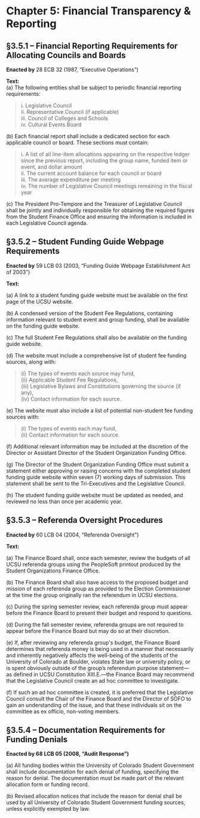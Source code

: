 # Chapter 5: Financial Transparency & Reporting

## §3.5.1 – Financial Reporting Requirements for Allocating Councils and Boards  
**Enacted by** 28 ECB 32 (1987, “Executive Operations”)

**Text:**  
(a) The following entities shall be subject to periodic financial reporting requirements:  
> i. Legislative Council  
> ii. Representative Council (if applicable)  
> iii. Council of Colleges and Schools  
> iv. Cultural Events Board

(b) Each financial report shall include a dedicated section for each applicable council or board. These sections must contain:  
> i. A list of all line-item allocations appearing on the respective ledger since the previous report, including the group name, funded item or event, and dollar amount  
> ii. The current account balance for each council or board  
> iii. The average expenditure per meeting  
> iv. The number of Legislative Council meetings remaining in the fiscal year

(c) The President Pro-Tempore and the Treasurer of Legislative Council shall be jointly and individually responsible for obtaining the required figures from the Student Finance Office and ensuring the information is included in each Legislative Council agenda.

## §3.5.2 – Student Funding Guide Webpage Requirements

**Enacted by** 59 LCB 03 (2003, “Funding Guide Webpage Establishment Act of 2003”)

**Text:**

(a) A link to a student funding guide website must be available on the first page of the UCSU website.

(b) A condensed version of the Student Fee Regulations, containing information relevant to student event and group funding, shall be available on the funding guide website.

(c) The full Student Fee Regulations shall also be available on the funding guide website.

(d) The website must include a comprehensive list of student fee funding sources, along with:
> (i) The types of events each source may fund,  
> (ii) Applicable Student Fee Regulations,  
> (iii) Legislative Bylaws and Constitutions governing the source (if any),  
> (iv) Contact information for each source.

(e) The website must also include a list of potential non-student fee funding sources with:
> (i) The types of events each may fund,  
> (ii) Contact information for each source.

(f) Additional relevant information may be included at the discretion of the Director or Assistant Director of the Student Organization Funding Office.

(g) The Director of the Student Organization Funding Office must submit a statement either approving or raising concerns with the completed student funding guide website within seven (7) working days of submission. This statement shall be sent to the Tri-Executives and the Legislative Council.

(h) The student funding guide website must be updated as needed, and reviewed no less than once per academic year.


## §3.5.3 – Referenda Oversight Procedures

**Enacted by** 60 LCB 04 (2004, “Referenda Oversight”)

**Text:**

(a) The Finance Board shall, once each semester, review the budgets of all UCSU referenda groups using the PeopleSoft printout produced by the Student Organizations Finance Office.

(b) The Finance Board shall also have access to the proposed budget and mission of each referenda group as provided to the Election Commissioner at the time the group originally ran the referendum in UCSU elections.

(c) During the spring semester review, each referenda group must appear before the Finance Board to present their budget and respond to questions.

(d) During the fall semester review, referenda groups are not required to appear before the Finance Board but may do so at their discretion.

(e) If, after reviewing any referenda group's budget, the Finance Board determines that referenda money is being used in a manner that necessarily and inherently negatively affects the well-being of the students of the University of Colorado at Boulder, violates State law or university policy, or is spent obviously outside of the group’s referendum purpose statement—as defined in UCSU Constitution XIII.E.—the Finance Board may recommend that the Legislative Council create an ad hoc committee to investigate.

(f) If such an ad hoc committee is created, it is preferred that the Legislative Council consult the Chair of the Finance Board and the Director of SOFO to gain an understanding of the issue, and that these individuals sit on the committee as ex officio, non-voting members.

## §3.5.4 – Documentation Requirements for Funding Denials  
**Enacted by 68 LCB 05 (2008, “Audit Response”)**

(a) All funding bodies within the University of Colorado Student Government shall include documentation for each denial of funding, specifying the reason for denial. The documentation must be made part of the relevant allocation form or funding record.

(b) Revised allocation notices that include the reason for denial shall be used by all University of Colorado Student Government funding sources, unless explicitly exempted by law.

